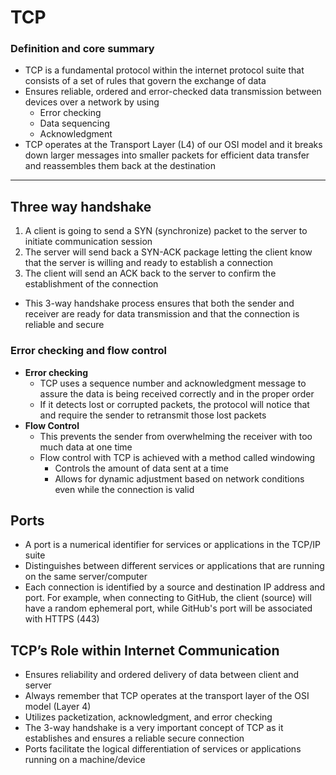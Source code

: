# TCP

### **Definition and core summary**

- TCP is a fundamental protocol within the internet protocol suite that consists of a set of rules that govern the exchange of data
- Ensures reliable, ordered and error-checked data transmission between devices over a network by using
    - Error checking
    - Data sequencing
    - Acknowledgment
- TCP operates at the Transport Layer (L4) of our OSI model and it breaks down larger messages into smaller packets for efficient data transfer and reassembles them back at the destination

---

## Three way handshake

1. A client is going to send a SYN (synchronize) packet to the server to initiate communication session
2. The server will send back a SYN-ACK package letting the client know that the server is willing and ready to establish a connection 
3. The client will send an ACK back to the server to confirm the establishment of the connection 

- This 3-way handshake process ensures that both the sender and receiver are ready for data transmission and that the connection is reliable and secure

### Error checking and flow control

- **Error checking**
    - TCP uses a sequence number and acknowledgment message to assure the data is being received correctly and in the proper order
    - If it detects lost or corrupted packets, the protocol will notice that and require the sender to retransmit those lost packets
- **Flow Control**
    - This prevents the sender from overwhelming the receiver with too much data at one time
    - Flow control with TCP is achieved with a method called windowing
        - Controls the amount of data sent at a time
        - Allows for dynamic adjustment based on network conditions even while the connection is valid

## Ports

- A port is a numerical identifier for services or applications in the TCP/IP suite
- Distinguishes between different services or applications that are running on the same server/computer
- Each connection is identified by a source and destination IP address and port. For example, when connecting to GitHub, the client (source) will have a random ephemeral port, while GitHub's port will be associated with HTTPS (443)

## TCP’s Role within Internet Communication

- Ensures reliability and ordered delivery of data between client and server
- Always remember that TCP operates at the transport layer of the OSI model (Layer 4)
- Utilizes packetization, acknowledgment, and error checking
- The 3-way handshake is a very important concept of TCP as it establishes and ensures a reliable secure connection
- Ports facilitate the logical differentiation of services or applications running on a machine/device
